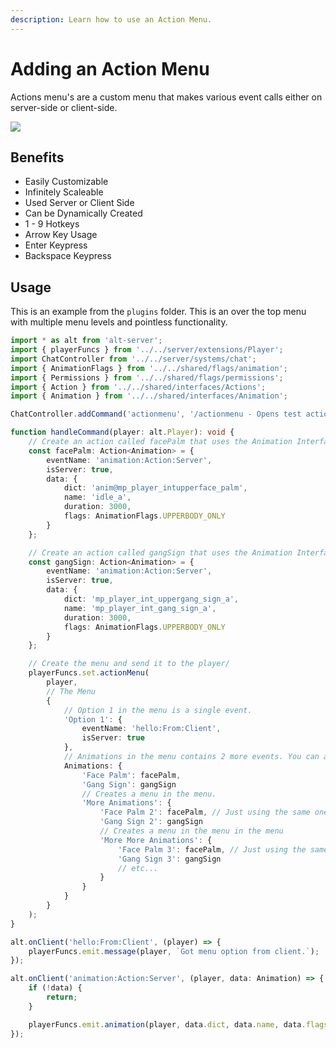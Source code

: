 ```yaml
---
description: Learn how to use an Action Menu.
---
```


# Adding an Action Menu

Actions menu's are a custom menu that makes various event calls either on server-side or client-side.

![](https://i.imgur.com/XKdwj0i.png)

## Benefits

-   Easily Customizable
-   Infinitely Scaleable
-   Used Server or Client Side
-   Can be Dynamically Created
-   1 - 9 Hotkeys
-   Arrow Key Usage
-   Enter Keypress
-   Backspace Keypress

## Usage

This is an example from the `plugins` folder.
This is an over the top menu with multiple menu levels and pointless functionality.

```ts
import * as alt from 'alt-server';
import { playerFuncs } from '../../server/extensions/Player';
import ChatController from '../../server/systems/chat';
import { AnimationFlags } from '../../shared/flags/animation';
import { Permissions } from '../../shared/flags/permissions';
import { Action } from '../../shared/interfaces/Actions';
import { Animation } from '../../shared/interfaces/Animation';

ChatController.addCommand('actionmenu', '/actionmenu - Opens test action menu', Permissions.Admin, handleCommand);

function handleCommand(player: alt.Player): void {
    // Create an action called facePalm that uses the Animation Interface.
    const facePalm: Action<Animation> = {
        eventName: 'animation:Action:Server',
        isServer: true,
        data: {
            dict: 'anim@mp_player_intupperface_palm',
            name: 'idle_a',
            duration: 3000,
            flags: AnimationFlags.UPPERBODY_ONLY
        }
    };

    // Create an action called gangSign that uses the Animation Interface.
    const gangSign: Action<Animation> = {
        eventName: 'animation:Action:Server',
        isServer: true,
        data: {
            dict: 'mp_player_int_uppergang_sign_a',
            name: 'mp_player_int_gang_sign_a',
            duration: 3000,
            flags: AnimationFlags.UPPERBODY_ONLY
        }
    };

    // Create the menu and send it to the player/
    playerFuncs.set.actionMenu(
        player,
        // The Menu
        {
            // Option 1 in the menu is a single event.
            'Option 1': {
                eventName: 'hello:From:Client',
                isServer: true
            },
            // Animations in the menu contains 2 more events. You can also add another menu.
            Animations: {
                'Face Palm': facePalm,
                'Gang Sign': gangSign
                // Creates a menu in the menu.
                'More Animations': {
                    'Face Palm 2': facePalm, // Just using the same one for testing purposes
                    'Gang Sign 2': gangSign
                    // Creates a menu in the menu in the menu
                    'More More Animations': {
                        'Face Palm 3': facePalm, // Just using the same one for testing purposes
                        'Gang Sign 3': gangSign
                        // etc...
                    }
                }
            }
        }
    );
}

alt.onClient('hello:From:Client', (player) => {
    playerFuncs.emit.message(player, `Got menu option from client.`);
});

alt.onClient('animation:Action:Server', (player, data: Animation) => {
    if (!data) {
        return;
    }

    playerFuncs.emit.animation(player, data.dict, data.name, data.flags, data.duration);
});
```

